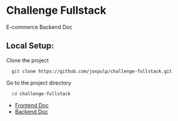 # Challenge Fullstack

E-commerce Backend Doc
## Local Setup:

Clone the project

```bash
  git clone https://github.com/joxpulp/challenge-fullstack.git
```

Go to the project directory

```bash
  cd challenge-fullstack
```

- [Frontend Doc](https://github.com/joxpulp/challenge-fullstack/tree/main/client#readme)
- [Backend Doc](https://github.com/joxpulp/challenge-fullstack/tree/main/server#readme)


